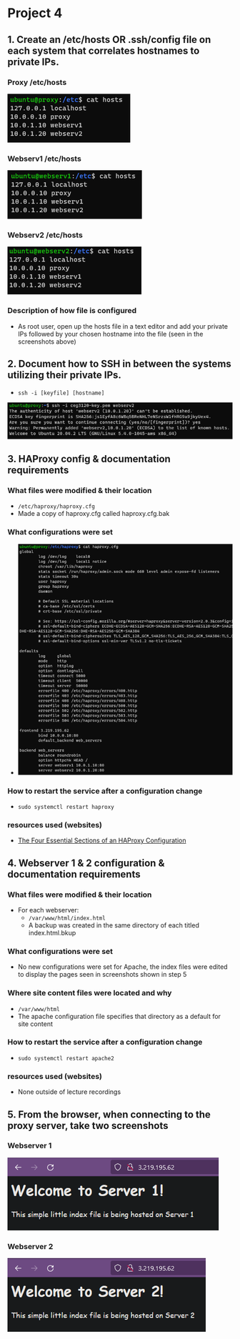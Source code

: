 # Project 4
## 1. Create an /etc/hosts OR .ssh/config file on each system that correlates hostnames to private IPs.
   ### Proxy /etc/hosts
   ![Proxy](images/hosts-proxy.PNG)
   ### Webserv1 /etc/hosts
   ![Webserver 1](images/hosts-ws1.PNG)
   ### Webserv2 /etc/hosts
   ![Webserver 2](images/hosts-ws2.PNG)
   ### Description of how file is configured
   - As root user, open up the hosts file in a text editor and add your private IPs followed by your chosen hostname into the file (seen in the screenshots above)

## 2. Document how to SSH in between the systems utilizing their private IPs.
   - `ssh -i [keyfile] [hostname]`
  
   ![SSH from Proxy to Webserver 2](images/2-1.PNG)

## 3. HAProxy config & documentation requirements
   ### What files were modified & their location
   - `/etc/haproxy/haproxy.cfg`
   - Made a copy of haproxy.cfg called haproxy.cfg.bak
   ### What configurations were set
   - ![HAProxy Configurations](images/3-2.PNG)
   ### How to restart the service after a configuration change
   - `sudo systemctl restart haproxy`
   ### resources used (websites)
   - [The Four Essential Sections of an HAProxy Configuration](https://www.haproxy.com/blog/the-four-essential-sections-of-an-haproxy-configuration/)

## 4. Webserver 1 & 2 configuration & documentation requirements
   ### What files were modified & their location
   - For each webserver:
     - `/var/www/html/index.html`
     - A backup was created in the same directory of each titled index.html.bkup
   ### What configurations were set
   - No new configurations were set for Apache, the index files were edited to display the pages seen in screenshots shown in step 5
   ### Where site content files were located and why
   - `/var/www/html`
   - The apache configuration file specifies that directory as a default for site content
   ### How to restart the service after a configuration change
   - ` sudo systemctl restart apache2 `
   ### resources used (websites)
   - None outside of lecture recordings

## 5. From the browser, when connecting to the proxy server, take two screenshots
   ### Webserver 1
   ![Webserver 1](images/5-1.PNG)
   ### Webserver 2
   ![Webserver 2](images/5-2.PNG)
